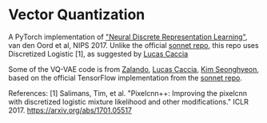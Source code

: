 # Vector Quantization

A PyTorch implementation of ["Neural Discrete Representation Learning"](https://arxiv.org/abs/1711.00937), van den Oord et al, NIPS 2017. Unlike the official [sonnet repo](https://github.com/deepmind/sonnet/blob/master/sonnet/python/modules/nets/vqvae.py), this repo uses Discretized Logistic [1], as suggested by [Lucas Caccia](https://github.com/pclucas14/vq-vae)


Some of the VQ-VAE code is from [Zalando](https://github.com/zalandoresearch/pytorch-vq-vae), [Lucas Caccia](https://github.com/pclucas14/vq-vae), [Kim Seonghyeon](https://github.com/rosinality/vq-vae-2-pytorch), based on the official TensorFlow implementation from the [sonnet repo](https://github.com/deepmind/sonnet/blob/master/sonnet/python/modules/nets/vqvae.py).

References:
[1] Salimans, Tim, et al. "Pixelcnn++: Improving the pixelcnn with discretized
    logistic mixture likelihood and other modifications." ICLR 2017.
    https://arxiv.org/abs/1701.05517
